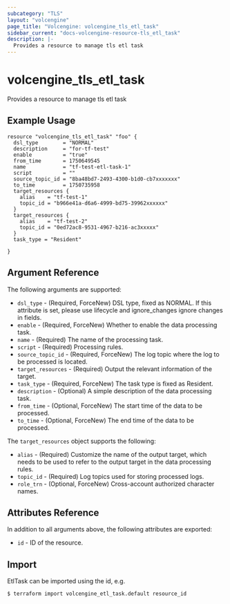 ```yaml
---
subcategory: "TLS"
layout: "volcengine"
page_title: "Volcengine: volcengine_tls_etl_task"
sidebar_current: "docs-volcengine-resource-tls_etl_task"
description: |-
  Provides a resource to manage tls etl task
---
```

# volcengine_tls_etl_task
Provides a resource to manage tls etl task
## Example Usage
```hcl
resource "volcengine_tls_etl_task" "foo" {
  dsl_type        = "NORMAL"
  description     = "for-tf-test"
  enable          = "true"
  from_time       = 1750649545
  name            = "tf-test-etl-task-1"
  script          = ""
  source_topic_id = "8ba48bd7-2493-4300-b1d0-cb7xxxxxxx"
  to_time         = 1750735958
  target_resources {
    alias    = "tf-test-1"
    topic_id = "b966e41a-d6a6-4999-bd75-39962xxxxxx"
  }
  target_resources {
    alias    = "tf-test-2"
    topic_id = "0ed72ac8-9531-4967-b216-ac3xxxxx"
  }
  task_type = "Resident"

}
```
## Argument Reference
The following arguments are supported:
* `dsl_type` - (Required, ForceNew) DSL type, fixed as NORMAL. If this attribute is set, please use lifecycle and ignore_changes ignore changes in fields.
* `enable` - (Required, ForceNew) Whether to enable the data processing task.
* `name` - (Required) The name of the processing task.
* `script` - (Required) Processing rules.
* `source_topic_id` - (Required, ForceNew) The log topic where the log to be processed is located.
* `target_resources` - (Required) Output the relevant information of the target.
* `task_type` - (Required, ForceNew) The task type is fixed as Resident.
* `description` - (Optional) A simple description of the data processing task.
* `from_time` - (Optional, ForceNew) The start time of the data to be processed.
* `to_time` - (Optional, ForceNew) The end time of the data to be processed.

The `target_resources` object supports the following:

* `alias` - (Required) Customize the name of the output target, which needs to be used to refer to the output target in the data processing rules.
* `topic_id` - (Required) Log topics used for storing processed logs.
* `role_trn` - (Optional, ForceNew) Cross-account authorized character names.

## Attributes Reference
In addition to all arguments above, the following attributes are exported:
* `id` - ID of the resource.



## Import
EtlTask can be imported using the id, e.g.
```
$ terraform import volcengine_etl_task.default resource_id
```


